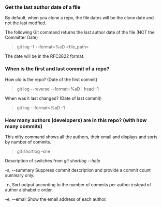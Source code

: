 
### Get the last author date of a file

By default, when you clone a repo, the file dates will be the clone date and not the last modfied. 

The following Git command returns the last author date of the file (NOT the Committer Date)

> git log -1 \-\-format=%aD <file_path>

The date will be in the RFC2822 format.

### When is the first and last commit of a repo?

How old is the repo? (Date of the first commit)

> git log \-\-reverse \-\-format=%aD \| head -1

When was it last changed? (Date of last commit)

> git log \-\-format=%aD -1

### How many authors (developers) are in this repo? (with how many commits)

This nifty command shows all the authors, their email and displays and sorts by number of commits.

> git shortlog -sne

Description of switches from _git shortlog \-\-help_ 

-s, \-\-summary Suppress commit description and provide a commit count summary only.

-n, Sort output according to the number of commits per author instead of author alphabetic order.

-e, \-\-email Show the email address of each author.



